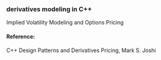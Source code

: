 ### derivatives modeling in C++

Implied Volatility Modeling and Options Pricing

#### Reference:

C++ Design Patterns and Derivatives Pricing, Mark S. Joshi

